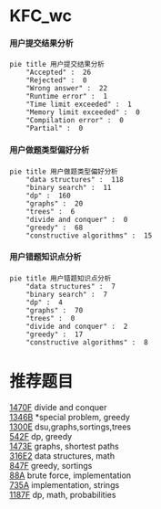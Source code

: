 # KFC_wc

<!-- tabs:start -->



#### **用户提交结果分析**

```mermaid
pie title 用户提交结果分析
    "Accepted" :  26
    "Rejected" :  0
    "Wrong answer" :  22
    "Runtime error" :  1
    "Time limit exceeded" :  1
    "Memory limit exceeded" :  0
    "Compilation error" :  0
    "Partial" :  0
```

#### **用户做题类型偏好分析**

```mermaid
pie title 用户做题类型偏好分析
    "data structures" :  118
    "binary search" :  11
    "dp" :  160
    "graphs" :  20
    "trees" :  6
    "divide and conquer" :  0
    "greedy" :  68
    "constructive algorithms" :  15
```
#### **用户错题知识点分析**

```mermaid
pie title 用户错题知识点分析
    "data structures" :  7
    "binary search" :  7
    "dp" :  4
    "graphs" :  70
    "trees" :  0
    "divide and conquer" :  2
    "greedy" :  17
    "constructive algorithms" :  8
```



<!-- tabs:end -->
# 推荐题目
[1470F](https://codeforces.com/contest/1470/problem/F)		divide and conquer		  
[1346B](https://codeforces.com/contest/1346/problem/B)		*special problem,
                        greedy		  
[1300E](https://codeforces.com/contest/1300/problem/E)		dsu,graphs,sortings,trees		  
[542F](https://codeforces.com/contest/542/problem/F)		dp,
                        greedy		  
[1473E](https://codeforces.com/contest/1473/problem/E)		graphs,
                        shortest paths		  
[316E2](https://codeforces.com/contest/316E/problem/2)		data structures,
                        math		  
[847F](https://codeforces.com/contest/847/problem/F)		greedy,
                        sortings		  
[88A](https://codeforces.com/contest/88/problem/A)		brute force,
                        implementation		  
[735A](https://codeforces.com/contest/735/problem/A)		implementation,
                        strings		  
[1187F](https://codeforces.com/contest/1187/problem/F)		dp,
                        math,
                        probabilities		  
